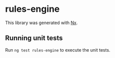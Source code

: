 # rules-engine

This library was generated with [Nx](https://nx.dev).

## Running unit tests

Run `ng test rules-engine` to execute the unit tests.
